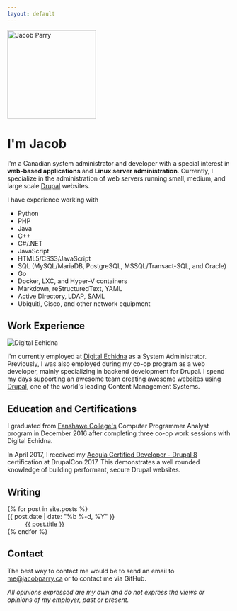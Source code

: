 ```yaml
---
layout: default
---
```

<img width="200" src="{{ 'face.jpg' | asset_path }}" alt="Jacob Parry" class="float-right">

# I'm Jacob

I'm a Canadian system administrator and developer with a special interest in **web-based applications** and **Linux server administration**. Currently, I specialize in the administration of web servers running small, medium, and large scale [Drupal](http://drupal.org) websites.

I have experience working with

* Python
* PHP
* Java
* C++
* C#/.NET
* JavaScript
* HTML5/CSS3/JavaScript
* SQL (MySQL/MariaDB, PostgreSQL, MSSQL/Transact-SQL, and Oracle)
* Go
* Docker, LXC, and Hyper-V containers
* Markdown, reStructuredText, YAML
* Active Directory, LDAP, SAML
* Ubiquiti, Cisco, and other network equipment

## Work Experience

<img src="{{ 'digital_echidna.png' | asset_path }}" alt="Digital Echidna" class="float-right">

I'm currently employed at [Digital Echidna](http://echidna.ca) as a System Administrator. Previously, I was also employed during my co-op program as a web developer, mainly specializing in backend development for Drupal. I spend my days supporting an awesome team creating awesome websites  using [Drupal](http://drupal.org), one of the world's leading Content Management Systems.

<div class="clear"></div>

## Education and Certifications

I graduated from [Fanshawe College's](http://fanshawec.ca) Computer Programmer Analyst program in December 2016 after completing three co-op work sessions with Digital Echidna.

In April 2017, I received my [Acquia Certified Developer - Drupal 8](https://www.acquia.com/customer-success/learning-services/acquia-certified-developer-d8-exam-blueprint) certification at DrupalCon 2017. This demonstrates a well rounded knowledge of building performant, secure Drupal websites.

## Writing

<dl class="writing">
{% for post in site.posts %}
    <dt>{{ post.date | date: "%b %-d, %Y" }}</dt>
    <dd><a href="{{ post.url }}">{{ post.title }}</a></dd>
{% endfor %}
</dl>

## Contact

The best way to contact me would be to send an email to [me@jacobparry.ca](mailto:me@jacobparry.ca) or to contact me via
GitHub.

<div class="centre">
    <em>All opinions expressed are my own and do not express the views or opinions of my employer, past or present.</em>
</div>
